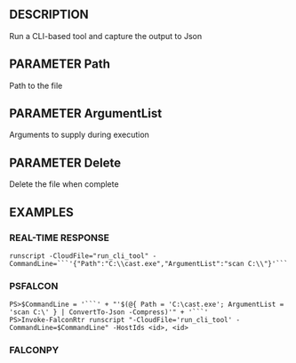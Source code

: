 ## DESCRIPTION
Run a CLI-based tool and capture the output to Json

## PARAMETER Path
Path to the file

## PARAMETER ArgumentList
Arguments to supply during execution

## PARAMETER Delete
Delete the file when complete

## EXAMPLES

### REAL-TIME RESPONSE
```
runscript -CloudFile="run_cli_tool" -CommandLine=```'{"Path":"C:\\cast.exe","ArgumentList":"scan C:\\"}'```
```
### PSFALCON
```
PS>$CommandLine = '```' + "'$(@{ Path = 'C:\cast.exe'; ArgumentList = 'scan C:\' } | ConvertTo-Json -Compress)'" + '```'
PS>Invoke-FalconRtr runscript "-CloudFile='run_cli_tool' -CommandLine=$CommandLine" -HostIds <id>, <id>
```
### FALCONPY
